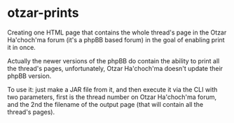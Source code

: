 # otzar-prints
Creating one HTML page that contains the whole thread's page in the Otzar Ha'choch'ma forum (it's a phpBB based forum) in the goal of enabling print it in once.

Actually the newer versions of the phpBB do contain the ability to print all the thread's pages, unfortunately, Otzar Ha'choch'ma doesn't update their phpBB version.

To use it: just make a JAR file from it, and then execute it via the CLI with two parameters, first is the thread number on Otzar Ha'choch'ma forum, and the 2nd the filename of the output page (that will contain all the thread's pages). 
